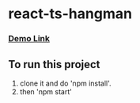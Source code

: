 # react-ts-hangman

### [Demo Link](https://tarun080698.github.io/react-ts-hangman/)
## To run this project
   1. clone it and do 'npm install'. 
   2. then 'npm start'
